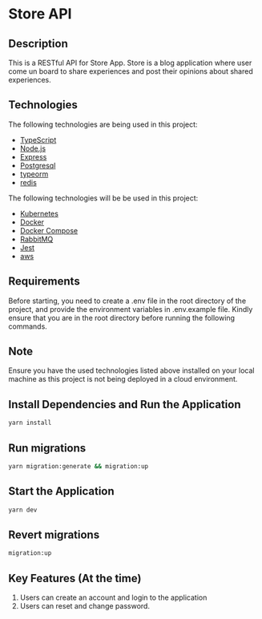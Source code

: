# Store API

## Description

This is a RESTful API for Store App. Store is a blog application where user come un board to share experiences and post their opinions about shared experiences.

## Technologies

The following technologies are being used in this project:

- [TypeScript](https://developer.mozilla.org/en-US/docs/Web/JavaScript)
- [Node.js](https://nodejs.org/en/)
- [Express](https://expressjs.com/)
- [Postgresql](https://www.postgres.com/)
- [typeorm](https://www.typeorm.com/)
- [redis](https://www.docker.com/)

The following technologies will be be used in this project:

- [Kubernetes](https://developer.mozilla.org/en-US/docs/Web/JavaScript)
- [Docker](https://www.docker.com//)
- [Docker Compose](https://docs.docker.com/compose/)
- [RabbitMQ](https://expressjs.com/)
- [Jest](https://www.postgres.com/)
- [aws](https://www.typeorm.com/)

## Requirements

Before starting, you need to create a .env file in the root directory of the project, and provide the environment variables in .env.example file.
Kindly ensure that you are in the root directory before running the following commands.

## Note

Ensure you have the used technologies listed above installed on your local machine as this project is not being deployed in a cloud environment.

## Install Dependencies and Run the Application

```bash
yarn install
```

## Run migrations

```bash
yarn migration:generate && migration:up
```

## Start the Application

```bash
yarn dev
```

## Revert migrations

```bash
migration:up
```

## Key Features (At the time)

1. Users can create an account and login to the application
2. Users can reset and change password.
